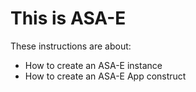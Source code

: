 # This is ASA-E

These instructions are about:
- How to create an ASA-E instance
- How to create an ASA-E App construct

